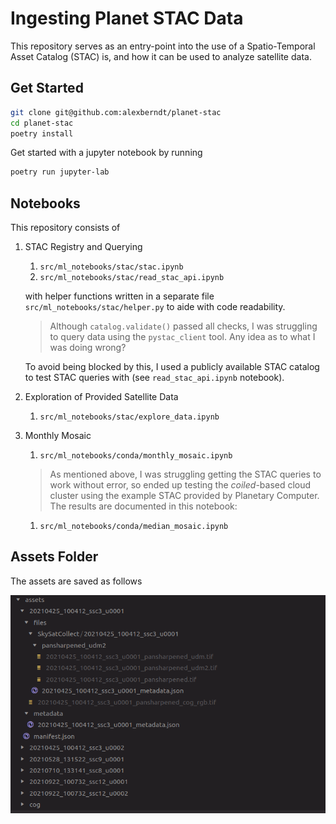 # Ingesting Planet STAC Data

This repository serves as an entry-point into the use of a Spatio-Temporal Asset Catalog (STAC) is, and how it can be used to analyze satellite data.

## Get Started

```bash
git clone git@github.com:alexberndt/planet-stac
cd planet-stac
poetry install
```

Get started with a jupyter notebook by running

```bash
poetry run jupyter-lab
```

## Notebooks

This repository consists of

1. STAC Registry and Querying
   
   1. `src/ml_notebooks/stac/stac.ipynb`
   2. `src/ml_notebooks/stac/read_stac_api.ipynb`

   with helper functions written in a separate file `src/ml_notebooks/stac/helper.py` to aide with code readability.

   > Although `catalog.validate()` passed all checks, I was struggling to query data using the `pystac_client` tool. Any idea as to what I was doing wrong?

   To avoid being blocked by this, I used a publicly available STAC catalog to test STAC queries with (see `read_stac_api.ipynb` notebook).

2. Exploration of Provided Satellite Data

   1. `src/ml_notebooks/stac/explore_data.ipynb`

3. Monthly Mosaic

   1. `src/ml_notebooks/conda/monthly_mosaic.ipynb`

   > As mentioned above, I was struggling getting the STAC queries to work without error, so ended up testing the _coiled_-based cloud cluster using the example STAC provided by Planetary Computer. The results are documented in this notebook:

   1. `src/ml_notebooks/conda/median_mosaic.ipynb`
   

## Assets Folder

The assets are saved as follows

![file structure diagram](.github/markdown/assets.png "File Structure")
